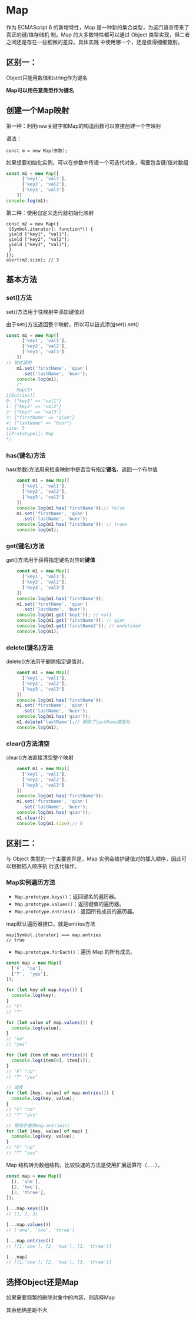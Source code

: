 # Map

作为 ECMAScript 6 的新增特性，Map 是一种新的集合类型，为这门语言带来了真正的键/值存储机 制。Map 的大多数特性都可以通过 Object 类型实现，但二者之间还是存在一些细微的差异。具体实践 中使用哪一个，还是值得细细甄别。



## 区别一：

Object只能用数值和string作为键名

**Map可以用任意类型作为键名**

## 创建一个Map映射

第一种：利用new关键字和Map的构造函数可以直接创建一个空映射

语法：

```
const m = new Map(参数);
```

如果想要初始化实例，可以在参数中传递一个可迭代对象，需要包含键/值对数组

```js
const m1 = new Map([
      ['key1', 'val1'],
      ['key2', 'val2'],
      ['key3', 'val3']
    ])
console.log(m1);
```

第二种：使用自定义迭代器初始化映射

```
const m2 = new Map({ 
 [Symbol.iterator]: function*() { 
 yield ["key1", "val1"]; 
 yield ["key2", "val2"]; 
 yield ["key3", "val3"]; 
 } 
}); 
alert(m2.size); // 3 
```



## 基本方法

### set()方法

set()方法用于往映射中添加键值对

由于set()方法返回整个映射，所以可以链式添加set().set()

```js
const m1 = new Map([
      ['key1', 'val1'],
      ['key2', 'val2'],
      ['key3', 'val3']
    ])
// 链式调用
    m1.set('firstName', 'qian')
      .set('lastName', 'buer');
    console.log(m1);
    /*
    Map(5)
[[Entries]]
0: {"key1" => "val1"}
1: {"key2" => "val2"}
2: {"key3" => "val3"}
3: {"firstName" => "qian"}
4: {"lastName" => "buer"}
size: 5
[[Prototype]]: Map
*/
```



### has(键名)方法

has(参数)方法用来检查映射中是否含有指定**键名**，返回一个布尔值

```js
    const m1 = new Map([
      ['key1', 'val1'],
      ['key2', 'val2'],
      ['key3', 'val3']
    ])
    console.log(m1.has('firstName'));// false
    m1.set('firstName', 'qian')
      .set('lastName', 'buer');
    console.log(m1.has('firstName')); // trues
    console.log(m1);
```



### get(键名)方法

get()方法用于获得指定键名对应的**键值**

```js
    const m1 = new Map([
      ['key1', 'val1'],
      ['key2', 'val2'],
      ['key3', 'val3']
    ])
    console.log(m1.has('firstName'));
    m1.set('firstName', 'qian')
      .set('lastName', 'buer');
    console.log(m1.get('key1')); // val1
    console.log(m1.get('firstName')); // qian
    console.log(m1.get('firstName2')); // undefined
    console.log(m1);
```

### delete(键名)方法

delete()方法用于删除指定键值对，

```js
    const m1 = new Map([
      ['key1', 'val1'],
      ['key2', 'val2'],
      ['key3', 'val3']
    ])
    console.log(m1.has('firstName'));
    m1.set('firstName', 'qian')
      .set('lastName', 'buer');
    console.log(m1.has('qian'));
    m1.delete('lastName');// 删除了lastName键值对
    console.log(m1);
```

### clear()方法清空

clear()方法直接清空整个映射

```js
    const m1 = new Map([
      ['key1', 'val1'],
      ['key2', 'val2'],
      ['key3', 'val3']
    ])
    console.log(m1.has('firstName'));
    m1.set('firstName', 'qian')
      .set('lastName', 'buer');
    console.log(m1.has('qian'));
    m1.clear();
    console.log(m1.size);// 0
```



## 区别二：

与 Object 类型的一个主要差异是，Map 实例会维护键值对的插入顺序，因此可以根据插入顺序执 行迭代操作。

### Map实例遍历方法

- `Map.prototype.keys()`：返回键名的遍历器。
- `Map.prototype.values()`：返回键值的遍历器。
- `Map.prototype.entries()`：返回所有成员的遍历器。

map默认遍历器接口，就是entries方法

```
map[Symbol.iterator] === map.entries
// true
```

- `Map.prototype.forEach()`：遍历 Map 的所有成员。



```js
const map = new Map([
  ['F', 'no'],
  ['T',  'yes'],
]);

for (let key of map.keys()) {
  console.log(key);
}
// "F"
// "T"

for (let value of map.values()) {
  console.log(value);
}
// "no"
// "yes"

for (let item of map.entries()) {
  console.log(item[0], item[1]);
}
// "F" "no"
// "T" "yes"

// 或者
for (let [key, value] of map.entries()) {
  console.log(key, value);
}
// "F" "no"
// "T" "yes"

// 等同于使用map.entries()
for (let [key, value] of map) {
  console.log(key, value);
}
// "F" "no"
// "T" "yes"
```



Map 结构转为数组结构，比较快速的方法是使用扩展运算符（`...`）。

```js
const map = new Map([
  [1, 'one'],
  [2, 'two'],
  [3, 'three'],
]);

[...map.keys()]s
// [1, 2, 3]

[...map.values()]
// ['one', 'two', 'three']

[...map.entries()]
// [[1,'one'], [2, 'two'], [3, 'three']]

[...map]
// [[1,'one'], [2, 'two'], [3, 'three']]
```

## 选择Object还是Map



如果需要频繁的删除对象中的内容，则选择Map

其余他俩差距不大